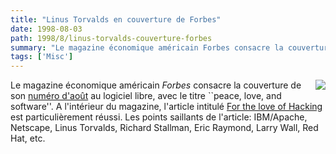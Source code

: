 ```yaml
---
title: "Linus Torvalds en couverture de Forbes"
date: 1998-08-03
path: 1998/8/linus-torvalds-couverture-forbes
summary: "Le magazine économique américain Forbes consacre la couverture de son numéro d'août au logiciel libre, avec le titre ``peace, love, and software''."
tags: ['Misc']
---
```


<P>
<IMG ALIGN="right" SRC="http://www.forbes.com/Forbes/98/0810/gifs/coversm.jpg"> Le magazine économique américain
<EM>Forbes</EM> consacre la couverture de son <A HREF="http://www.forbes.com/Forbes/98/0810/">numéro
d'août</A> au logiciel libre, avec le titre ``peace, love,
and software''. A l'intérieur du magazine, l'article intitulé <A HREF="http://www.forbes.com/forbes/98/0810/6209094a.htm">For the love
of Hacking</A> est particulièrement réussi. Les points saillants de
l'article: IBM/Apache, Netscape, Linus Torvalds, Richard Stallman,
Eric Raymond, Larry Wall, Red Hat, etc.
</P>


